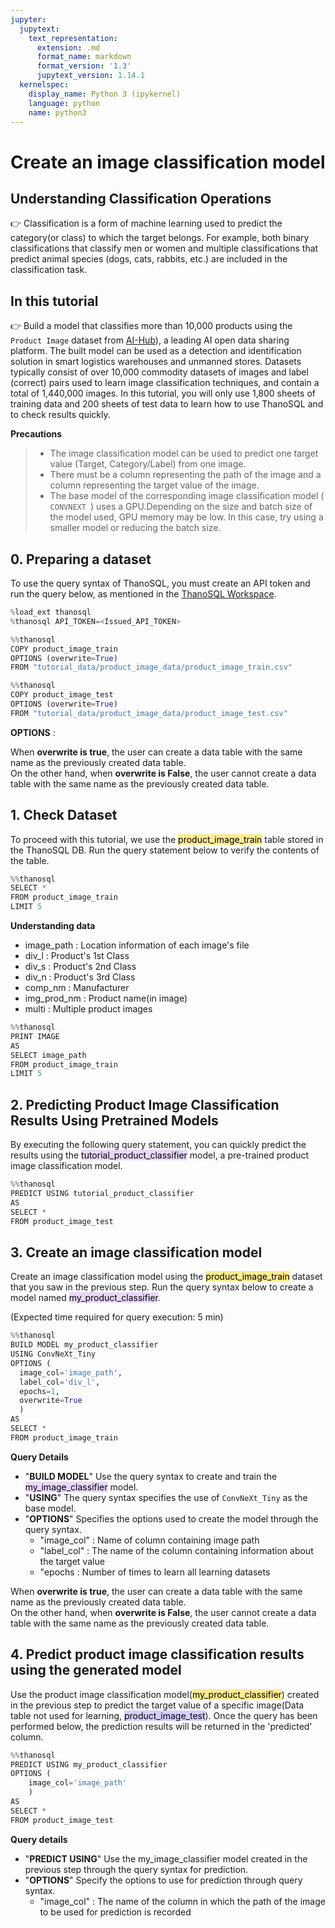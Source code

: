 ```yaml
---
jupyter:
  jupytext:
    text_representation:
      extension: .md
      format_name: markdown
      format_version: '1.3'
      jupytext_version: 1.14.1
  kernelspec:
    display_name: Python 3 (ipykernel)
    language: python
    name: python3
---
```


# __Create an image classification model__

**Understanding Classification Operations** 
--- 
👉 Classification is a form of machine learning used to predict the category(or class) to which the target belongs. For example, both binary classifications that classify men or women and multiple classifications that predict animal species (dogs, cats, rabbits, etc.) are included in the classification task.

**In this tutorial**
--- 
👉 Build a model that classifies more than 10,000 products using the `Product Image` dataset from [AI-Hub](https://aihub.or.kr/)), a leading AI open data sharing platform. The built model can be used as a detection and identification solution in smart logistics warehouses and unmanned stores. Datasets typically consist of over 10,000 commodity datasets of images and label (correct) pairs used to learn image classification techniques, and contain a total of 1,440,000 images. In this tutorial, you will only use 1,800 sheets of training data and 200 sheets of test data to learn how to use ThanoSQL and to check results quickly.

__Precautions__    
> - The image classification model can be used to predict one target value (Target, Category/Label) from one image.
> - There must be a column representing the path of the image and a column representing the target value of the image.
> - The base model of the corresponding image classification model ( `CONVNEXT `) uses a GPU.Depending on the size and batch size of the model used, GPU memory may be low. In this case, try using a smaller model or reducing the batch size.


## __0. Preparing a dataset__


To use the query syntax of ThanoSQL, you must create an API token and run the query below, as mentioned in the [ThanoSQL Workspace](https://docs.thanosql.ai/quick_start/how_to_use_ThanoSQL/#5-thanosql).

```python tags=[]
%load_ext thanosql
%thanosql API_TOKEN=<Issued_API_TOKEN>
```

```python tags=[]
%%thanosql
COPY product_image_train
OPTIONS (overwrite=True) 
FROM "tutorial_data/product_image_data/product_image_train.csv"
```

```python tags=[]
%%thanosql
COPY product_image_test
OPTIONS (overwrite=True) 
FROM "tutorial_data/product_image_data/product_image_test.csv"
```

__OPTIONS__ : 

When __overwrite is true__, the user can create a data table with the same name as the previously created data table.  
On the other hand, when __overwrite is False__, the user cannot create a data table with the same name as the previously created data table.


## __1. Check Dataset__

To proceed with this tutorial, we use the <mark style="background-color:#FFEC92 ">product_image_train</mark> table stored in the ThanoSQL DB. Run the query statement below to verify the contents of the table.

```python tags=[]
%%thanosql
SELECT *
FROM product_image_train
LIMIT 5
```

__Understanding data__ 
- image_path : Location information of each image's file
- div_l : Product's 1st Class
- div_s : Product's 2nd Class
- div_n : Product's 3rd Class
- comp_nm : Manufacturer
- img_prod_nm : Product name(in image)
- multi : Multiple product images

```python tags=[]
%%thanosql
PRINT IMAGE
AS
SELECT image_path
FROM product_image_train
LIMIT 5
```

## __2. Predicting Product Image Classification Results Using Pretrained Models__

By executing the following query statement, you can quickly predict the results using the <mark style="background-color:#E9D7FD ">tutorial_product_classifier</mark> model, a pre-trained product image classification model.

```python tags=[]
%%thanosql
PREDICT USING tutorial_product_classifier
AS
SELECT *
FROM product_image_test
```

## __3. Create an image classification model__

Create an image classification model using the <mark style="background-color:#FFEC92 ">product_image_train</mark> dataset that you saw in the previous step. Run the query syntax below to create a model named <mark style="background-color:#E9D7FD ">my_product_classifier</mark>.

(Expected time required for query execution: 5 min)


```python tags=[]
%%thanosql
BUILD MODEL my_product_classifier
USING ConvNeXt_Tiny
OPTIONS (
  image_col='image_path',
  label_col='div_l',
  epochs=1,
  overwrite=True
  )
AS
SELECT *
FROM product_image_train
```

__Query Details__ 
- "__BUILD MODEL__" Use the query syntax to create and train the <mark style="background-color:#E9D7FD">my_image_classifier</mark> model.
- "__USING__" The query syntax specifies the use of `ConvNeXt_Tiny` as the base model.
- "__OPTIONS__" Specifies the options used to create the model through the query syntax.
    - "image_col" : Name of column containing image path
    - "label_col" : The name of the column containing information about the target value
    - "epochs : Number of times to learn all learning datasets
    
When __overwrite is true__, the user can create a data table with the same name as the previously created data table.  
On the other hand, when __overwrite is False__, the user cannot create a data table with the same name as the previously created data table.


## __4. Predict product image classification results using the generated model__

Use the product image classification model(<mark style="background-color:#FFEC92 ">my_product_classifier</mark>) created in the previous step to predict the target value of a specific image(Data table not used for learning, <mark style="background-color:#D7D0FF">product_image_test</mark>). Once the query has been performed below, the prediction results will be returned in the 'predicted' column.

```python tags=[]
%%thanosql
PREDICT USING my_product_classifier
OPTIONS (
    image_col='image_path'
    )
AS
SELECT *
FROM product_image_test
```

__Query details__ 
- "__PREDICT USING__" Use the my_image_classifier model created in the previous step through the query syntax for prediction.
- "__OPTIONS__" Specify the options to use for prediction through query syntax.
    - "image_col" : The name of the column in which the path of the image to be used for prediction is recorded

